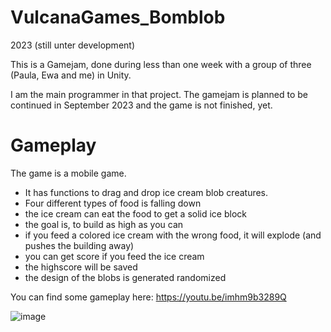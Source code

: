 # VulcanaGames_Bomblob

2023 (still unter development) 

This is a Gamejam, done during less than one week with a group of three (Paula, Ewa and me) in Unity.

I am the main programmer in that project. The gamejam is planned to be continued in September 2023 and the game is not finished, yet. 

# Gameplay 
The game is a mobile game. 
- It has functions to drag and drop ice cream blob creatures.
- Four different types of food is falling down
- the ice cream can eat the food to get a solid ice block
- the goal is, to build as high as you can
- if you feed a colored ice cream with the wrong food, it will explode (and pushes the building away)
- you can get score if you feed the ice cream
- the highscore will be saved
- the design of the blobs is generated randomized

You can find some gameplay here: https://youtu.be/imhm9b3289Q 

![image](https://github.com/MatiHaufn/VulcanaGames_Bomblob/assets/65949947/4b53bb6e-3d5c-49cd-9c03-ef883e2e482d)
